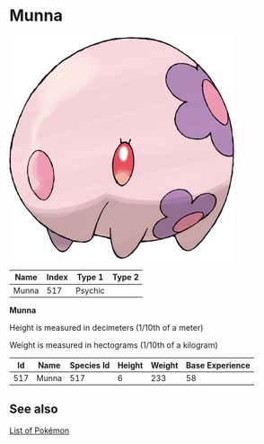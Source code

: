 # Munna


![Munna](images/517.png)

| **Name** | **Index** | **Type 1** | **Type 2** |
|----|----|----|----|
| Munna | 517 | Psychic  |  |

**Munna** 


Height is measured in decimeters (1/10th of a meter)

Weight is measured in hectograms (1/10th of a kilogram)

| **Id** | **Name** | **Species Id** | **Height** | **Weight** | **Base Experience** |
|--------|----------|----------------|------------|------------|---------------------|
| 517 | Munna | 517 | 6 | 233 | 58 |


## See also

[List of Pokémon](../pokemon.md)
